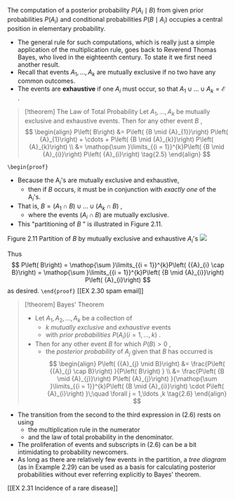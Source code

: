
The computation of a posterior probability $P\left( {{A}_{i} \mid B}\right)$ from given prior probabilities $P\left( {A}_{i}\right)$ and conditional probabilities $P\left( {B \mid {A}_{i}}\right)$ occupies a central position in elementary probability. 
- The general rule for such computations, which is really just a simple application of the multiplication rule, goes back to Reverend Thomas Bayes, who lived in the eighteenth century. 
To state it we first need another result. 
- Recall that events ${A}_{1},\ldots ,{A}_{k}$ are mutually exclusive if no two have any common outcomes. 
- The events are **exhaustive** if one ${A}_{i}$ must occur, so that ${A}_{1} \cup \ldots \cup {A}_{k} = \mathcal{E}$ .

> [!theorem] The Law of Total Probability
> Let ${A}_{1},\ldots ,{A}_{k}$ be mutually exclusive and exhaustive events. 
> Then for any other event $B$ ,
> $$
> \begin{align}
> P\left( B\right) 
> &= P\left( {B \mid {A}_{1}}\right) P\left( {A}_{1}\right) + \cdots + P\left( {B \mid {A}_{k}}\right) P\left( {A}_{k}\right) \\
> &= \mathop{\sum }\limits_{{i = 1}}^{k}P\left( {B \mid {A}_{i}}\right) P\left( {A}_{i}\right) \tag{2.5}
> \end{align}
> $$

`\begin{proof}`
- Because the ${\mathrm{A}}_{i}$'s are mutually exclusive and exhaustive, 
	- then if $B$ occurs, it must be in conjunction with *exactly one* of the ${\mathrm{A}}_{i}$'s. 
- That is, $B = \left( {{A}_{1} \cap B}\right) \cup \ldots \cup \left( {{A}_{k} \cap B}\right)$ , 
	- where the events $\left( {{A}_{i} \cap B}\right)$ are mutually exclusive. 
- This "partitioning of $B$ " is illustrated in Figure 2.11. 

Figure 2.11 Partition of $B$ by mutually exclusive and exhaustive ${A}_{i}$'s
![](01913607-292d-7d0a-a250-4b01870485a1_29_505370.jpg)

Thus
$$
P\left( B\right) = \mathop{\sum }\limits_{{i = 1}}^{k}P\left( {{A}_{i} \cap B}\right) = \mathop{\sum }\limits_{{i = 1}}^{k}P\left( {B \mid {A}_{i}}\right) P\left( {A}_{i}\right)
$$
as desired.
`\end{proof}`
[[EX 2.30 spam email]]

> [!theorem] Bayes' Theorem
> - Let ${A}_{1},{A}_{2},\ldots ,{A}_{k}$ be a collection of
> 	- $k$ *mutually exclusive* and *exhaustive* events 
> 	- with *prior probabilities* $P\left( {A}_{i}\right) \left( {i = 1,\ldots ,k}\right)$ . 
> - Then for any other event $B$ for which $P\left( B\right) > 0$ , 
> 	- the *posterior probability* of ${A}_{j}$ given that $B$ has occurred is
> $$
> \begin{align}
> P\left( {{A}_{j} \mid B}\right) 
> &= \frac{P\left( {{A}_{j} \cap B}\right) }{P\left( B\right) } \\
> &= \frac{P\left( {B \mid {A}_{j}}\right) P\left( {A}_{j}\right) }{\mathop{\sum }\limits_{{i = 1}}^{k}P\left( {B \mid {A}_{i}}\right) \cdot P\left( {A}_{i}\right) }\;\quad \forall j = 1,\ldots ,k \tag{2.6}
> \end{align}
> $$

- The transition from the second to the third expression in (2.6) rests on using 
	- the multiplication rule in the numerator 
	- and the law of total probability in the denominator. 
- The proliferation of events and subscripts in (2.6) can be a bit intimidating to probability newcomers. 
- As long as there are relatively few events in the partition, a *tree diagram* (as in Example 2.29) can be used as a basis for calculating posterior probabilities without ever referring explicitly to Bayes' theorem.

[[EX 2.31 Incidence of a rare disease]]
